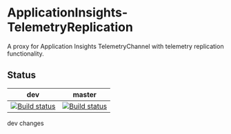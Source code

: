 # ApplicationInsights-TelemetryReplication
A proxy for Application Insights TelemetryChannel with telemetry replication functionality.

## Status

|dev|master|
|---|---|
|[![Build status](https://ci.appveyor.com/api/projects/status/jfim32c4u7t29497/branch/dev?svg=true)](https://ci.appveyor.com/project/gongdo/applicationinsights-telemetryreplication/branch/dev)|[![Build status](https://ci.appveyor.com/api/projects/status/jfim32c4u7t29497/branch/master?svg=true)](https://ci.appveyor.com/project/gongdo/applicationinsights-telemetryreplication/branch/master)|

dev changes
